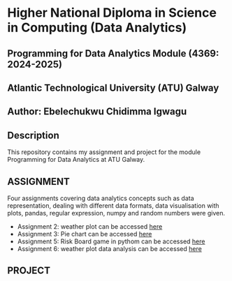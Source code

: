 # Higher National Diploma in Science in Computing (Data Analytics)
## Programming for Data Analytics Module (4369: 2024-2025)
## Atlantic Technological University (ATU) Galway
## Author: Ebelechukwu Chidimma Igwagu

## Description
This repository contains my assignment and project for the module Programming for Data Analytics at ATU Galway.

## ASSIGNMENT
Four assignments covering data analytics concepts such as data representation, dealing with different data formats, data visualisation with plots, pandas, regular expression, numpy and random numbers were given.

- Assignment 2: weather plot can be accessed [here](https://github.com/Gtalen/PFDA/blob/main/pfda_assignment/assignment2_weather.ipynb)
- Assignment 3: Pie chart  can be accessed [here](https://github.com/Gtalen/PFDA/blob/main/pfda_assignment/assignment03_pie.ipynb)
- Assignment 5: Risk Board game in pythom  can be accessed [here](https://github.com/Gtalen/PFDA/blob/main/pfda_assignment/assignment_5_risk.ipynb)
- Assignment 6: weather plot data analysis can be accessed [here](https://github.com/Gtalen/PFDA/blob/main/pfda_assignment/assignment_6_weather.ipynb)




## PROJECT

